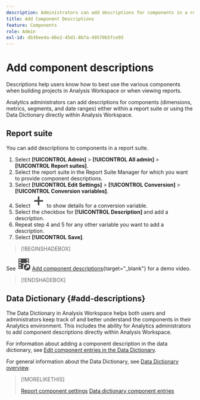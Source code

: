 ```yaml
---
description: Administrators can add descriptions for components in a report suite or using the data dictionary.
title: Add Component Descriptions
feature: Components
role: Admin
exl-id: db36ee4a-66e2-45d1-8b7a-49570b5fce93
---
```

# Add component descriptions

Descriptions help users know how to best use the various components when building projects in Analysis Workspace or when viewing reports. 

Analytics administrators can add descriptions for components (dimensions, metrics, segments, and date ranges) either within a report suite or using the Data Dictionary directly within Analysis Workspace. 

## Report suite

You can add descriptions to components in a report suite.

1. Select **[!UICONTROL Admin]** > **[!UICONTROL All admin]** >  **[!UICONTROL Report suites]**.
1. Select the report suite in the Report Suite Manager for which you want to provide component descriptions.
1. Select **[!UICONTROL Edit Settings]** > **[!UICONTROL Conversion]** > **[!UICONTROL Conversion variables]**.
1. Select ![Add](/help/assets/icons/Add.svg) to show details for a conversion variable.
1. Select the checkbox for **[!UICONTROL Description]** and add a description.
1. Repeat step 4 and 5 for any other variable you want to add a description.
1. Select **[!UICONTROL Save]**.

>[!BEGINSHADEBOX]

See ![VideoCheckedOut](/help/assets/icons/VideoCheckedOut.svg) [Add component descriptions](https://video.tv.adobe.com/v/25453?quality=12&learn=on){target="_blank"} for a demo video.

>[!ENDSHADEBOX]


## Data Dictionary {#add-descriptions}

The Data Dictionary in Analysis Workspace helps both users and administrators keep track of and better understand the components in their Analytics environment. This includes the ability for Analytics administrators to add component descriptions directly within Analysis Workspace. 

For information about adding a component description in the data dictionary, see [Edit component entries in the Data Dictionary](/help/analyze/analysis-workspace/components/data-dictionary/edit-entries-data-dictionary.md).

For general information about the Data Dictionary, see [Data Dictionary overview](/help/analyze/analysis-workspace/components/data-dictionary/data-dictionary-overview.md).

>[!MORELIKETHIS]
>
>[Report component settings](/help/components/vrs/vrs-components.md)
>[Data dictionary component entries](/help/components/data-dictionary/edit-entries-data-dictionary.md)
>